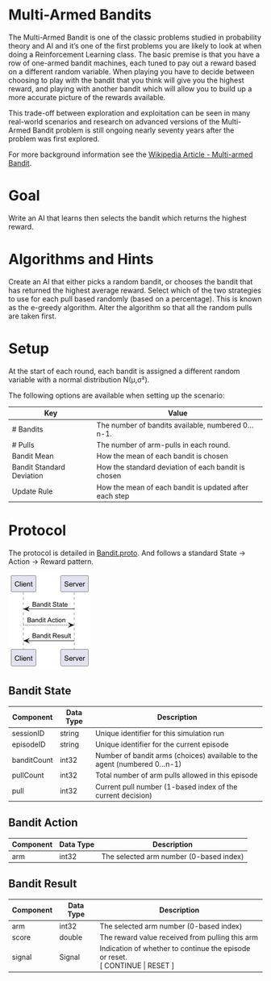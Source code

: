 # Multi-Armed Bandits

The Multi-Armed Bandit is one of the classic problems studied in probability theory and AI and it’s
one of the first problems you are likely to look at when doing a Reinforcement Learning class. The
basic premise is that you have a row of one-armed bandit machines, each tuned to pay out a reward
based on a different random variable. When playing you have to decide between choosing to play with
the bandit that you think will give you the highest reward, and playing with another bandit which
will allow you to build up a more accurate picture of the rewards available.

This trade-off between exploration and exploitation can be seen in many real-world scenarios and
research on advanced versions of the Multi-Armed Bandit problem is still ongoing nearly seventy
years after the problem was first explored.

For more background information see
the [Wikipedia Article - Multi-armed Bandit](https://en.wikipedia.org/wiki/Multi-armed_bandit).

# Goal

Write an AI that learns then selects the bandit which returns the highest reward.

# Algorithms and Hints

Create an AI that either picks a random bandit, or chooses the bandit that has returned the highest
average reward. Select which of the two strategies to use for each pull based randomly (based on a
percentage). This is known as the e-greedy algorithm.
Alter the algorithm so that all the random pulls are taken first.

# Setup

At the start of each round, each bandit is assigned a different random variable with a normal
distribution N(μ,σ²).

The following options are available when setting up the scenario:

| Key                       | Value                                                  |
|---------------------------|--------------------------------------------------------|
| # Bandits                 | The number of bandits available, numbered 0…n-1.       |
| # Pulls                   | 	The number of arm-pulls in each round.                |
| Bandit Mean               | How the mean of each bandit is chosen                  |
| Bandit Standard Deviation | How the standard deviation of each bandit is chosen    |                           
| Update Rule               | How the mean of each bandit is updated after each step |                                      

# Protocol

The protocol is detailed
in [Bandit.proto](https://github.com/graham-evans/AISandbox-Server/blob/main/src/main/proto/Bandit.proto).
And follows a standard State -> Action -> Reward pattern.

![sequence](seq.png)

## Bandit State

| Component   | Data Type | Description                                                             |
|-------------|-----------|-------------------------------------------------------------------------|
| sessionID   | string    | Unique identifier for this simulation run                               |
| episodeID   | string    | Unique identifier for the current episode                               |
| banditCount | int32     | Number of bandit arms (choices) available to the agent (numbered 0…n-1) |
| pullCount   | int32     | Total number of arm pulls allowed in this episode                       |
| pull        | int32     | Current pull number (1-based index of the current decision)             |

## Bandit Action

| Component | Data Type | Description                             |
|-----------|----------|-----------------------------------------|
| arm       | int32    | The selected arm number (0-based index) |

## Bandit Result

| Component | Data Type | Description                                                                       |
|-----------|-----------|-----------------------------------------------------------------------------------|
| arm       | int32     | The selected arm number (0-based index)                                           |
| score     | double    | The reward value received from pulling this arm                                   |
| signal    | Signal    | Indication of whether to continue the episode or reset.<br/>[ CONTINUE \| RESET ] |


